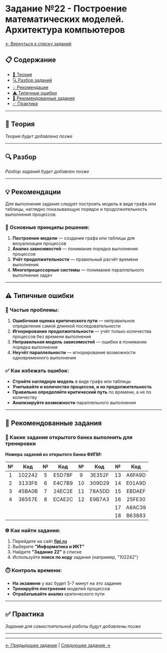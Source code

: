 # Задание №22 - Построение математических моделей. Архитектура компьютеров

[← Вернуться к списку заданий](../README.md)

## 📋 Содержание
- [📖 Теория](#теория)
- [🔍 Разбор заданий](#разбор)
- [💡 Рекомендации](#рекомендации)
- [⚠️ Типичные ошибки](#типичные-ошибки)
- [📝 Рекомендованные задания](#рекомендованные-задания)
- [✅ Практика](#практика)

---

## 📖 Теория

*Теория будет добавлена позже*

---

## 🔍 Разбор

*Разбор заданий будет добавлен позже*

---

## 💡 Рекомендации

Для выполнения задания следует построить модель в виде графа или таблицы, наглядно показывающую порядок и продолжительность выполнения процессов.

### 🔧 Основные принципы решения:

1. **Построение модели** — создание графа или таблицы для визуализации процессов
2. **Анализ зависимостей** — понимание порядка выполнения процессов
3. **Учёт продолжительности** — правильный расчёт времени выполнения
4. **Многопроцессорные системы** — понимание параллельного выполнения задач

---

## ⚠️ Типичные ошибки

### 🚫 Частые проблемы:

1. **Ошибочная оценка критического пути** — неправильное определение самой длинной последовательности
2. **Игнорирование продолжительности** — учёт только количества процессов без времени выполнения
3. **Неправильная модель зависимостей** — ошибки в понимании порядка выполнения
4. **Неучёт параллельности** — игнорирование возможности одновременного выполнения

### ✅ Как избежать ошибок:

- **Стройте наглядную модель** в виде графа или таблицы
- **Учитывайте и количество процессов, и их продолжительность**
- **Правильно определяйте критический путь** по времени, а не по количеству
- **Анализируйте возможности** параллельного выполнения

---

## 📝 Рекомендованные задания

### 🔗 Какие задания открытого банка выполнить для тренировки

**Номера заданий из открытого банка ФИПИ:**

| № | Код | № | Код | № | Код | № | Код |
|:-:|:-:|:-:|:-:|:-:|:-:|:-:|:-:|
| 1 | 102242 | 5 | E5D7BF | 9 | 3E352F | 13 | A6FA9D |
| 2 | 3133F6 | 6 | E4C7B9 | 10 | 309D29 | 14 | E01A9D |
| 3 | 45BA0B | 7 | 24EC2E | 11 | 78A5DD | 15 | EBDAEF |
| 4 | 38557E | 8 | ECAE2C | 12 | E9B7A3 | 16 | 25FE30 |
|   |        |   |        |    |        | 17 | A8AC39 |
|   |        |   |        |    |        | 18 | B63883 |

### 🌐 Как найти задания:

1. Перейдите на сайт **[fipi.ru](https://fipi.ru/ege/otkrytyy-bank-zadaniy-ege)**
2. Выберите **"Информатика и ИКТ"**
3. Найдите **"Задание 22"** в списке
4. Используйте **поиск по коду** задания (например, "102242")

### ⏱️ Контроль времени:

- **На экзамене** у вас будет 5-7 минут на это задание
- **Тренируйте построение** моделей процессов
- **Отрабатывайте анализ** критического пути

---

## ✅ Практика

*Задания для самостоятельной работы будут добавлены позже*

---

---

[← Предыдущее задание](task-21.md) | [Следующее задание →](task-23.md)
